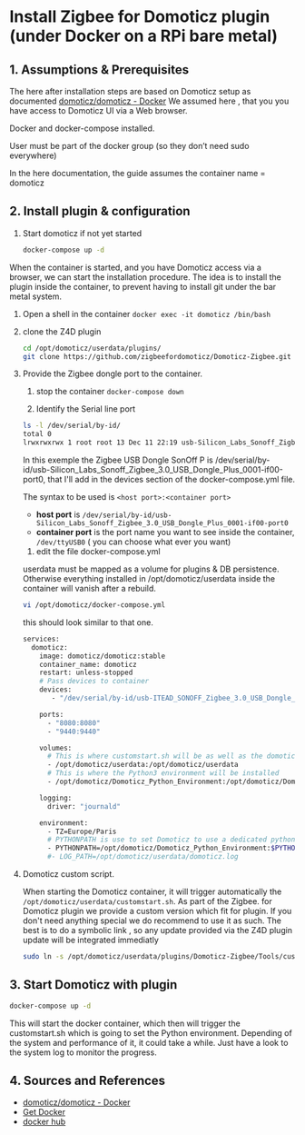 # Install Zigbee for Domoticz plugin (under Docker on a RPi bare metal)

## 1. Assumptions & Prerequisites

The here after installation steps are based on Domoticz setup as documented [domoticz/domoticz - Docker](https://hub.docker.com/r/domoticz/domoticz)
We assumed here , that you you have access to Domoticz UI via a Web browser.

Docker and docker-compose installed.

User must be part of the docker group (so they don’t need sudo everywhere)

In the here documentation, the guide assumes the container name = domoticz

## 2. Install plugin & configuration

1. Start domoticz if not yet started

    ```bash
    docker-compose up -d
    ```

When the container is started, and you have Domoticz access via a browser, we can start the installation procedure.
The idea is to install the plugin inside the container, to prevent having to install git under the bar metal system.

1. Open a shell in the container `docker exec -it domoticz /bin/bash`

1. clone the Z4D plugin

    ```bash
    cd /opt/domoticz/userdata/plugins/
    git clone https://github.com/zigbeefordomoticz/Domoticz-Zigbee.git
    ```

1. Provide the Zigbee dongle port to the container.

    1. stop the container `docker-compose down`

    1. Identify the Serial line port

    ```bash
    ls -l /dev/serial/by-id/
    total 0
    lrwxrwxrwx 1 root root 13 Dec 11 22:19 usb-Silicon_Labs_Sonoff_Zigbee_3.0_USB_Dongle_Plus_0001-if00-port0 -> ../../ttyUSB0
    ```

    In this exemple the Zigbee USB Dongle SonOff P is /dev/serial/by-id/usb-Silicon_Labs_Sonoff_Zigbee_3.0_USB_Dongle_Plus_0001-if00-port0, that I'll add in the devices section of the docker-compose.yml file.

    The syntax to be used is `<host port>:<container port>`

    * __host port__ is `/dev/serial/by-id/usb-Silicon_Labs_Sonoff_Zigbee_3.0_USB_Dongle_Plus_0001-if00-port0`
    * __container port__ is the port name you want to see inside the container, `/dev/ttyUSB0` ( you can choose what ever you want)

    1. edit the file docker-compose.yml

    userdata must be mapped as a volume for plugins & DB persistence.
    Otherwise everything installed in /opt/domoticz/userdata inside the container will vanish after a rebuild.

    ```bash
    vi /opt/domoticz/docker-compose.yml
    ```

    this should look similar to that one.

    ```bash
    services:
      domoticz:
        image: domoticz/domoticz:stable
        container_name: domoticz
        restart: unless-stopped
        # Pass devices to container
        devices:
           - "/dev/serial/by-id/usb-ITEAD_SONOFF_Zigbee_3.0_USB_Dongle_Plus_V2_20220715103321-if00:/dev/ttyUSB-zigbee"

        ports:
          - "8080:8080"
          - "9440:9440"

        volumes:
          # This is where customstart.sh will be as well as the domoticz Database, domoticz scripts as well as the plugins
          - /opt/domoticz/userdata:/opt/domoticz/userdata
          # This is where the Python3 environment will be installed
          - /opt/domoticz/Domoticz_Python_Environment:/opt/domoticz/Domoticz_Python_Environment

        logging:
          driver: "journald"

        environment:
          - TZ=Europe/Paris
          # PYTHONPATH is use to set Domoticz to use a dedicated python environment instead of the system wide.
          - PYTHONPATH=/opt/domoticz/Domoticz_Python_Environment:$PYTHONPATH
          #- LOG_PATH=/opt/domoticz/userdata/domoticz.log

    ```

1. Domoticz custom script.

    When starting the Domoticz container, it will trigger automatically the `/opt/domoticz/userdata/customstart.sh`.
    As part of the Zigbee. for Domoticz plugin we provide a custom version which fit for plugin. If you don't need anything special we do recommend to use it as such. The best is to do a symbolic link , so any update provided via the Z4D plugin update will be integrated immediatly

    ```bash
    sudo ln -s /opt/domoticz/userdata/plugins/Domoticz-Zigbee/Tools/customstart.sh /opt/domoticz/userdata/customstart.sh
    ```

## 3. Start Domoticz with plugin

```bash
docker-compose up -d
```

This will start the docker container, which then will trigger the customstart.sh which is going to set the Python environment.
Depending of the system and performance of it, it could take a while. Just have a look to the system log to monitor the progress.

## 4. Sources and References

* [domoticz/domoticz - Docker](https://hub.docker.com/r/domoticz/domoticz)
* [Get Docker](https://docs.docker.com/get-docker/)
* [docker hub](https://hub.docker.com/)
